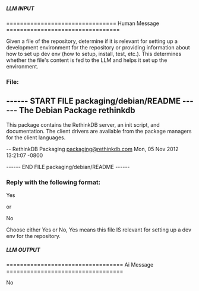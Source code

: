 ##### LLM INPUT #####
================================ Human Message =================================

Given a file of the repository, determine if it is relevant for setting up a development environment for the repository or providing information about how to set up dev env (how to setup, install, test, etc.). This determines whether the file's content is fed to the LLM and helps it set up the environment.

### File:
------ START FILE packaging/debian/README ------
The Debian Package rethinkdb
----------------------------

This package contains the RethinkDB server, an init script, and documentation. The client drivers are available from the package managers for the client languages.

 -- RethinkDB Packaging <packaging@rethinkdb.com>  Mon, 05 Nov 2012 13:21:07 -0800

------ END FILE packaging/debian/README ------

### Reply with the following format:

<rel>Yes</rel>

or

<rel>No</rel>

Choose either Yes or No, Yes means this file IS relevant for setting up a dev env for the repository.

##### LLM OUTPUT #####
================================== Ai Message ==================================

<rel>No</rel>